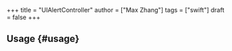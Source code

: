 +++
title = "UIAlertController"
author = ["Max Zhang"]
tags = ["swift"]
draft = false
+++

## Usage {#usage}

